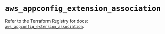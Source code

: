 # `aws_appconfig_extension_association`

Refer to the Terraform Registry for docs: [`aws_appconfig_extension_association`](https://registry.terraform.io/providers/hashicorp/aws/6.16.0/docs/resources/appconfig_extension_association).
